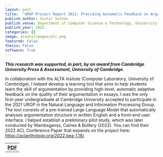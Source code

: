 ```yaml
---
layout: post
title:  "UROP Project Report 2021: Providing Automatic Feedback on Argumentation Quality to Learners of English"
publish_author: Suchir Salhan
publish_venue: Department of Computer Science & Technology, University of Cambridge
publish_year: 2022
categories: []
image: assets/images/plc.png
featured: False
thesis: False
software: True
---
```


<b><i>This research was supported, in part, by an award from  Cambridge University Press & Assessment, University of Cambridge.</i></b>

In collaboration with the ALTA Insitute (Computer Laboratory, University of Cambridge), I helped develop a learning tool that aims to help students learn the skill of argumentation by providing high-level, automatic adaptive feedback on the quality of their argumentation in essays. I was the only first-year undergraduate at Cambridge University accepted to participate in the 2021 UROP in the Natural Language and Information Processing Group. The tool consists of a pre-trained Large Language Model that automatically analyses argumentation structure in written English and a front-end user interface. I helped establish a preliminary pilot study, which was later conducted by Wambsganss, Caines & Buttery (2022). You can find their 2022 ACL Conference Paper that expands on the project here: https://aclanthology.org/2022.bea-1.18/.

<table style="width:80%">
  <tr>
    <th><a href="{{site.baseurl}}/assets/papers/ArgMining.pdf" class="btn btn-dark text-white px-5 btn-lg">PDF</a></th>
  </tr>
</table>
